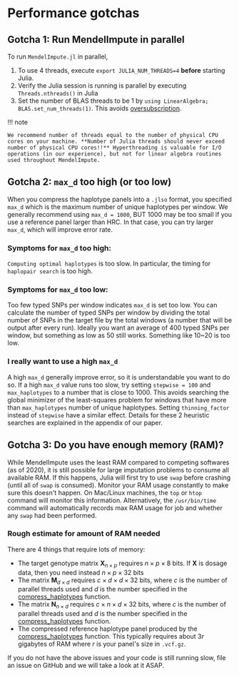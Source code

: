 
# Performance gotchas

## Gotcha 1: Run MendelImpute in parallel

To run `MendelImpute.jl` in parallel,
1. To use 4 threads, execute `export JULIA_NUM_THREADS=4` **before** starting Julia. 
2. Verify the Julia session is running is parallel by executing `Threads.nthreads()` in Julia
3. Set the number of BLAS threads to be 1 by `using LinearAlgebra; BLAS.set_num_threads(1)`. This avoids [oversubscription](https://ieeexplore.ieee.org/document/5470434). 

!!! note

    We recommend number of threads equal to the number of physical CPU cores on your machine. **Number of Julia threads should never exceed number of physical CPU cores!!** Hyperthreading is valuable for I/O operations (in our experience), but not for linear algebra routines used throughout MendelImpute. 

## Gotcha 2: `max_d` too high (or too low)

When you compress the haplotype panels into a `.jlso` format, you specified `max_d` which is the maximum number of unique haplotypes per window. We generally recommend using `max_d = 1000`, BUT 1000 may be too small if you use a reference panel larger than HRC. In that case, you can try larger `max_d`, which will improve error rate. 

### Symptoms for `max_d` too high:

`Computing optimal haplotypes` is too slow. In particular, the timing for `haplopair search` is too high. 

### Symptoms for `max_d` too low:

Too few typed SNPs per window indicates `max_d` is set too low. You can calculate the number of typed SNPs per window by dividing the total number of SNPs in the target file by the total windows (a number that will be output after every run). Ideally you want an average of 400 typed SNPs per window, but something as low as 50 still works. Something like 10~20 is too low. 

### I really want to use a high `max_d`

A high `max_d` generally improve error, so it is understandable you want to do so. If a high `max_d` value runs too slow, try setting `stepwise = 100` and `max_haplotypes` to a number that is close to 1000. This avoids searching the global minimizer of the least-squares problem for windows that have more than `max_haplotypes` number of unique haplotypes. Setting `thinning_factor` instead of `stepwise` have a similar effect. Details for these 2 heuristic searches are explained in the appendix of our paper. 

## Gotcha 3: Do you have enough memory (RAM)?

While MendelImpute uses the least RAM compared to competing softwares (as of 2020), it is still possible for large imputation problems to consume all available RAM. If this happens, Julia will first try to use `swap` before crashing (until all of `swap` is consumed). Monitor your RAM usage constantly to make sure this doesn't happen. On Mac/Linux machines, the `top` or `htop` command will monitor this information. Alternatively, the `/usr/bin/time` command will automatically records max RAM usage for job and whether any `swap` had been performed. 

### Rough estimate for amount of RAM needed

There are 4 things that require lots of memory:
+ The target genotype matrix $\mathbf{X}_{n \times p}$ requires $n \times p \times 8$ bits. If $\mathbf{X}$ is dosage data, then you need instead $n \times p \times 32$ bits
+ The matrix $\mathbf{M}_{d \times d}$ requires $c \times d \times d \times 32$ bits, where $c$ is the number of parallel threads used and $d$ is the number specified in the [compress_haplotypes](https://openmendel.github.io/MendelImpute.jl/dev/man/api/#MendelImpute.compress_haplotypes) function.
+ The matrix $\mathbf{N}_{n \times d}$ requires $c \times n \times d \times 32$ bits, where $c$ is the number of parallel threads used and $d$ is the number specified in the [compress_haplotypes](https://openmendel.github.io/MendelImpute.jl/dev/man/api/#MendelImpute.compress_haplotypes) function.
+ The compressed reference haplotype panel produced by the [compress_haplotypes](https://openmendel.github.io/MendelImpute.jl/dev/man/api/#MendelImpute.compress_haplotypes) function. This typically requires about $3r$ gigabytes of RAM where $r$ is your panel's size in `.vcf.gz`. 

If you do not have the above issues and your code is still running slow, file an issue on GitHub and we will take a look at it ASAP. 
